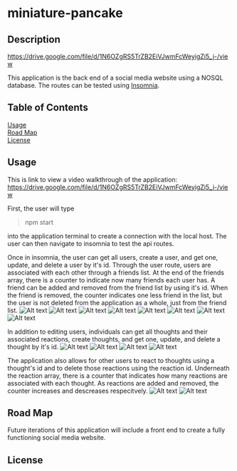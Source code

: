 # miniature-pancake

## Description 
https://drive.google.com/file/d/1N6OZgRS5TrZB2EiVJwmFcWeyigZi5_j-/view<br>

This application is the back end of a social media website using a NOSQL database. The routes can be tested using <a href="https://insomnia.rest/download">Insomnia</a>. 


## Table of Contents 

[Usage](#usage)<br>
[Road Map](#road-map)<br>
[License](#license)


## Usage 
This is link to view a video walkthrough of the application:
https://drive.google.com/file/d/1N6OZgRS5TrZB2EiVJwmFcWeyigZi5_j-/view

First, the user will type 

> npm start

into the application terminal to create a connection with the local host. The user can then navigate to insomnia to test the api routes. <br>

Once in insomnia, the user can get all users, create a user, and get one, update, and delete a user by it's id. Through the user route, users are associated with each other through a friends list. At the end of the friends array, there is a counter to indicate now many friends each user has. A friend can be added and removed from the friend list by using it's id. When the friend is removed, the counter indicates one less friend in the list, but the user is not deleted from the application as a whole, just from the friend list. 
![Alt text](./images/pancake-get-all-user.png)
![Alt text](./images/pancake-create-user.png)
![Alt text](./images/pancake-get-one-user.png)
![Alt text](./images/pancake-update-user-by-id.png)
![Alt text](./images/pancake-delete-single-user.png)
![Alt text](./images/pancake-add-friend.png)
![Alt text](./images/pancake-delete-friend-from-list.png)
![Alt text](./images/pancake-friend-count.png)

In addition to editing users, individuals can get all thoughts and their associated reactions, create thoughts, and get one, update, and delete a thought by it's id. 
![Alt text](./images/pancake-get-all-thought.png)
![Alt text](./images/pancake-create-thought.png)
![Alt text](./images/pancake-thought-by-id.png)
![Alt text](./images/pancake-update-thought.png)

The application also allows for other users to react to thoughts using a thought's id and to delete those reactions using the reaction id. Underneath the reaction array, there is a counter that indicates how many reactions are associated with each thought. As reactions are added and removed, the counter increases and descreases respecitvely. 
![Alt text](./images/pancake-create-reaction.png)
![Alt text](./images/pancake-delete-reaction.png)


## Road Map

Future iterations of this application will include a front end to create a fully functioning social media website. 

## License 